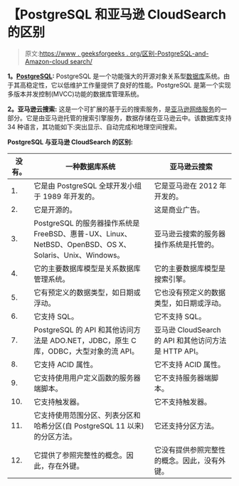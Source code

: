 # 【PostgreSQL 和亚马逊 CloudSearch 的区别

> 原文:[https://www . geeksforgeeks . org/区别-PostgreSQL-and-Amazon-cloud search/](https://www.geeksforgeeks.org/difference-between-postgresql-and-amazon-cloudsearch/)

**1。[PostgreSQL](https://www.geeksforgeeks.org/what-is-postgresql-introduction/):**
PostgreSQL 是一个功能强大的开源对象关系型[数据库](https://www.geeksforgeeks.org/introduction-of-dbms-database-management-system-set-1/)系统。由于其高稳定性，它以低维护工作量提供了良好的性能。PostgreSQL 是第一个实现多版本并发控制(MVCC)功能的数据库管理系统。

**2。亚马逊云搜索:**
这是一个可扩展的基于云的搜索服务，是[亚马逊网络服务](https://www.geeksforgeeks.org/introduction-to-amazon-web-services/)的一部分。它是由亚马逊托管的搜索引擎服务，数据存储在亚马逊云中。该数据库支持 34 种语言，其功能如下:突出显示、自动完成和地理空间搜索。

**PostgreSQL 与亚马逊 CloudSearch 的区别:**

<center>

| 没有。 | 一种数据库系统 | 亚马逊云搜索 |
| --- | --- | --- |
| 1. | 它是由 PostgreSQL 全球开发小组于 1989 年开发的。 | 它是亚马逊在 2012 年开发的。 |
| 2. | 它是开源的。 | 这是商业广告。 |
| 3. | PostgreSQL 的服务器操作系统是 FreeBSD、惠普-UX、Linux、NetBSD、OpenBSD、OS X、Solaris、Unix、Windows。 | 亚马逊云搜索的服务器操作系统是托管的。 |
| 4. | 它的主要数据库模型是关系数据库管理系统。 | 它的主要数据库模型是搜索引擎。 |
| 5. | 它有预定义的数据类型，如日期或浮动。 | 它也没有预定义的数据类型，如日期或浮动。 |
| 6. | 它支持 SQL。 | 它不支持 SQL。 |
| 7. | PostgreSQL 的 API 和其他访问方法是 ADO.NET，JDBC，原生 C 库，ODBC，大型对象的流 API。 | 亚马逊 CloudSearch 的 API 和其他访问方法是 HTTP API。 |
| 8. | 它支持 ACID 属性。 | 它不支持 ACID 属性。 |
| 9. | 它支持使用用户定义函数的服务器端脚本。 | 它不支持服务器端脚本。 |
| 10. | 它支持触发器。 | 它不支持触发器。 |
| 11. | 它支持使用范围分区、列表分区和哈希分区(自 PostgreSQL 11 以来)的分区方法。 | 它还支持分区方法。 |
| 12. | 它提供了参照完整性的概念。因此，存在外键。 | 它没有提供参照完整性的概念。因此，没有外键。 |

</center>